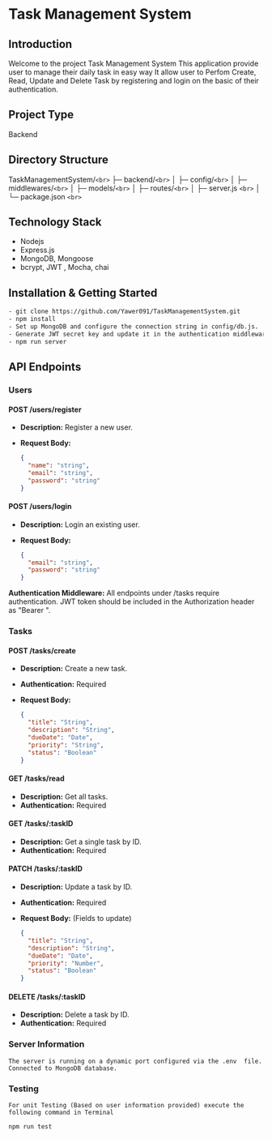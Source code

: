# Task Management System

## Introduction

Welcome to the project Task Management System This application provide user to manage their daily task in easy way
It allow user to Perfom Create, Read, Update and Delete Task by registering and login on the basic of their authentication.

## Project Type

Backend

## Directory Structure

TaskManagementSystem/`<br>`
├─ backend/`<br>`
│ ├─ config/`<br>`
│ ├─ middlewares/`<br>`
│ ├─ models/`<br>`
│ ├─ routes/`<br>`
│ ├─ server.js `<br>`
│ └─ package.json `<br>`


## Technology Stack

- Nodejs
- Express.js
- MongoDB, Mongoose
- bcrypt, JWT , Mocha, chai

## Installation & Getting Started

```bash
- git clone https://github.com/Yawer091/TaskManagementSystem.git
- npm install
- Set up MongoDB and configure the connection string in config/db.js.
- Generate JWT secret key and update it in the authentication middleware (middleware/auth.middleware.js).
- npm run server
```

## API Endpoints

### Users

#### POST /users/register

- **Description:** Register a new user.
- **Request Body:**

  ```json
  {
    "name": "string",
    "email": "string",
    "password": "string"
  }
  ```

#### POST /users/login

- **Description:** Login an existing user.
- **Request Body:**

  ```json
  {
    "email": "string",
    "password": "string"
  }
  ```

**Authentication Middleware:** All endpoints under /tasks require authentication. JWT token should be included in the Authorization header as "Bearer ".

### Tasks

#### POST /tasks/create

- **Description:** Create a new task.
- **Authentication:** Required
- **Request Body:**

  ```json
  {
    "title": "String",
    "description": "String",
    "dueDate": "Date",
    "priority": "String",
    "status": "Boolean"
  }
  ```

#### GET /tasks/read

- **Description:** Get all tasks.
- **Authentication:** Required

#### GET /tasks/:taskID

- **Description:** Get a single task by ID.
- **Authentication:** Required

#### PATCH /tasks/:taskID

- **Description:** Update a task by ID.
- **Authentication:** Required
- **Request Body:** (Fields to update)

  ```json
  {
    "title": "String",
    "description": "String",
    "dueDate": "Date",
    "priority": "Number",
    "status": "Boolean"
  }
  ```

#### DELETE /tasks/:taskID

- **Description:** Delete a task by ID.
- **Authentication:** Required

### Server Information

    The server is running on a dynamic port configured via the .env  file.
    Connected to MongoDB database.

### Testing
    For unit Testing (Based on user information provided) execute the following command in Terminal
  
    npm run test


